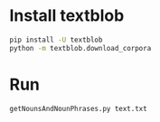 # Install textblob
```bash
pip install -U textblob
python -m textblob.download_corpora
```
# Run
```bash
getNounsAndNounPhrases.py text.txt
``` 